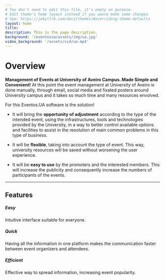 ```yaml
---
# You don't need to edit this file, it's empty on purpose.
# Edit theme's home layout instead if you wanna make some changes
# See: https://jekyllrb.com/docs/themes/#overriding-theme-defaults
layout: home
title:
description: This is the page description.
background: '/eventosua/assets/img/ua.jpg'
video_background: '/assets/vid/ua.mp4'
---
```


# Overview
**Management of Events at University of Aveiro Campus. Made Simple and Convenient!**
At this point the event management at University of Aveiro is done manually, through email, social media and fixated posters around University campus and it takes so much time and many resources envolved. 

For this Eventos.UA software is the solution! 
* It will bring the **opportunity of adjustment** according to the type of the intended event, using the infrastructures, tools and technologies provided by the University, in a way to better control available options and facilities to assist in the resolution of main common problems in this type of business.

* It will be **flexible**, taking into account the type of event. This way, university resources will be saved without worsening the user experience.

* It will be **easy to use** by the promoters and the interested members. This will increase the publicity and consequently increase the numbers of participants of the events.

---

<div class="page-header" style="margin-bottom: 20px;">
  <h2>Features</h2>
</div>
<div class="container">
  <div class="row">
    <div class="col-sm feature-box">
      <div class="center">
        <i class="fa fa-puzzle-piece fa-3x" aria-hidden="true"></i>
        <h5 class="font-weight-bold my-4">Easy</h5>
      </div>
      <p class="grey-text mb-0 small">Intuitive interface suitable for everyone.</p>
    </div>
    <div class="col-sm feature-box">
      <div class="center">
        <i class="fa fa-hourglass-half fa-3x" aria-hidden="true"></i>
        <h5 class="font-weight-bold my-4">Quick</h5>
      </div>
      <p class="grey-text mb-0 small">Having all the information in one platform makes the communication faster between event organizers and attendees.</p>
    </div> 
     <div class="col-sm feature-box">
      <div class="center">
        <i class="fa fa-list-alt fa-3x" aria-hidden="true"></i>
        <h5 class="font-weight-bold my-4">Efficient</h5>
      </div>
      <p class="grey-text mb-0 small">Effective way to spread information, increasing event popularity.</p>
    </div>
  </div>
</div>




